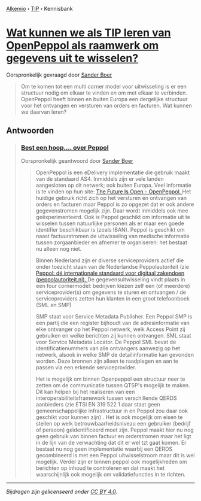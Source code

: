 [Alkemio](https://welcome.alkem.io/) › [TIP](https://alkem.io/tip/dashboard) › Kennisbank
# [Wat kunnen we als TIP leren van OpenPeppol als raamwerk om gegevens uit te wisselen? ](https://alkem.io/tip/collaboration/watkunnenwealsti-6516)
Oorspronkelijk gevraagd door [Sander Boer](https://alkem.io/user/sander-boer-499)
>Om te komen tot een multi corner model voor uitwisseling is er een structuur nodig om elkaar te vinden en om met elkaar te verbinden. OpenPeppol heeft binnen en buiten Europa een dergelijke structuur voor het ontvangen en versturen van orders en facturen. Wat kunnen we daarvan leren?
## Antwoorden
>### [Best een hoop.... over Peppol](https://alkem.io/tip/collaboration/watkunnenwealsti-6516/posts/besteenhoopov-1407)
>Oorspronkelijk geantwoord door [Sander Boer](https://alkem.io/tip/collaboration/watkunnenwealsti-6516/posts/besteenhoopov-1407)
>>OpenPeppol is een eDelivery implementatie die gebruik maakt van de standaard AS4. Inmiddels zijn er vele landen aangesloten op dit netwerk; ook buiten Europa. Veel informatie is te vinden op hun site: [The Future Is Open - OpenPeppol. ](https://peppol.org/)Het huidige gebruik richt zich op het versturen en ontvangen van orders en facturen maar Peppol is zo opgezet dat er ook andere gegevenstromen mogelijk zijn. Daar wordt inmiddels ook mee geëxperimenteerd. Ook is Peppol geschikt om informatie uit te wisselen tussen natuurlijke personen als er maar een goede identifier beschikbaar is (zoals IBAN). Peppol is geschikt om naast factuurstromen de uitwisseling van medische informatie tussen zorgaanbieder en afnemer te organiseren: het bestaat nu alleen nog niet.
>>
>>Binnen Nederland zijn er diverse serviceproviders actief die onder toezicht staan van de Nederlandse Peppolautoriteit (zie [Peppol: dé internationale standaard voor digitaal zakendoen (](https://peppolautoriteit.nl/?gclid=EAIaIQobChMI7Mqv0M_XggMVi_J3Ch04BwJVEAAYASAAEgJxDfD_BwE)[peppolautoriteit.nl](http://peppolautoriteit.nl)[). ](https://peppolautoriteit.nl/?gclid=EAIaIQobChMI7Mqv0M_XggMVi_J3Ch04BwJVEAAYASAAEgJxDfD_BwE)De gegevensuitwisseling vindt plaats in een four cornermodel: bedrijven kiezen zelf een (of meerdere) serviceprovider(s) om gegevens te sturen en ontvangen / de serviceproviders zetten hun klanten in een groot telefoonboek (SML en SMP)
>>
>>SMP staat voor Service Metadata Publisher. Een Peppol SMP is een partij die een register bijhoudt van de adresinformatie van elke ontvanger op het Peppol netwerk, welk Access Point zij gebruiken en welke berichten zij kunnen ontvangen. SML staat voor Service Metadata Locator. De Peppol SML bevat de identificatienummers van alle ontvangers aanwezig op het netwerk, alsook in welke SMP de detailinformatie kan gevonden worden. Deze bronnen zijn alleen te raadplegen en aan te passen via een erkende serviceprovider.
>>
>>Het is mogelijk om binnen Openpeppol een structuur neer te zetten om de communicatie tussen QTSP's mogelijk te maken. Dit kan helpen bij het realiseren van een interoperabiliteitsframework tussen verschillende QERDS aanbieders (zie ETSI EN 319 522 1 daar staat geen gemeenschappelijke infrastructuur in en Peppol zou daar ook geschikt voor kunnen zijn) . Het is ook mogelijk om eisen te stellen op welk betrouwbaarheidsniveau een gebruiker (bedrijf of persoon) geïdentificeerd moet zijn. Peppol maakt hier nu nog geen gebruik van binnen factuur en orderstromen maar het ligt in de lijn van de verwachting dat dit er wel tzt gaat komen. Er bestaat nu nog geen implementatie waarbij een QERDS gecombineerd is met een Peppol uitwisselstroom maar dit is wel mogelijk. Verder zijn er binnen peppol ook mogelijkheden om berichten op inhoud te controleren en dat maakt het waarschijnlijk ook mogelijk om validatiefuncties in te richten.
* * *
_Bijdragen zijn gelicenseerd onder [CC BY 4.0](https://creativecommons.org/licenses/by/4.0/deed.nl)._
